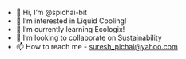 - 👋 Hi, I’m @spichai-bit
- 👀 I’m interested in Liquid Cooling!
- 🌱 I’m currently learning Ecologix!
- 💞️ I’m looking to collaborate on Sustainability
- 📫 How to reach me - suresh_pichai@yahoo.com

<!---
spichai-bit/spichai-bit is a ✨ special ✨ repository because its `README.md` (this file) appears on your GitHub profile.
You can click the Preview link to take a look at your changes.
--->
